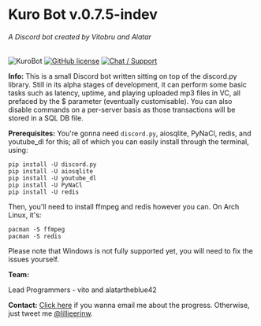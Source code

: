 # Kuro Bot v.0.7.5-indev

###### A Discord bot created by Vitobru and Alatar
![KuroBot](http://kurobot.ddns.net/assets/kurobot%20logo.png)
[![GitHub license](https://img.shields.io/badge/license-MPL%202.0-blue.svg?style=flat-square)](https://raw.githubusercontent.com/vitobru/kurobot/master/LICENSE)
[![Chat / Support](https://img.shields.io/badge/Chat%20%2F%20Support-discord-7289DA.svg?style=flat-square)](https://discord.gg/CMR73Tf)

**Info:** This is a small Discord bot written sitting on top of the discord.py library. Still in its alpha stages of development, it can perform some basic tasks such as latency, uptime, and playing uploaded mp3 files in VC, all prefaced by the $ parameter (eventually customisable). You can also disable commands on a per-server basis as those transactions will be stored in a SQL DB file.

**Prerequisites:** You're gonna need `discord.py`, aiosqlite, PyNaCl, redis, and youtube_dl for this; all of which you can easily install through the terminal, using:
```
pip install -U discord.py
pip install -U aiosqlite
pip install -U youtube_dl
pip install -U PyNaCl
pip install -U redis
```

Then, you'll need to install ffmpeg and redis however you can.
On Arch Linux, it's:
```
pacman -S ffmpeg
pacman -S redis
```

Please note that Windows is not fully supported yet, you will need to fix the issues yourself.

**Team:**

Lead Programmers - vito and alatartheblue42

**Contact:** [Click here](mailto:lillieerinhp@gmail.com) if you wanna email me about the progress. Otherwise, just tweet me [@lillieerinw](https://twitter.com/lillieerinw/).
